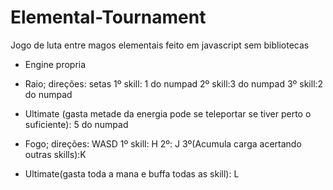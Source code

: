 # Elemental-Tournament
Jogo de luta entre magos elementais feito em javascript sem bibliotecas
- Engine propria

- Raio; direções: setas 1º skill: 1 do numpad 2º skill:3 do numpad 3º skill:2 do numpad
- Ultimate (gasta metade da energia pode se teleportar se tiver perto o suficiente): 5 do numpad

- Fogo; direções: WASD 1º skill: H 2º: J 3º(Acumula carga acertando outras skills):K
- Ultimate(gasta toda a mana e buffa todas as skill): L

